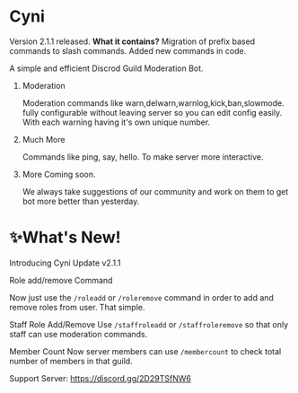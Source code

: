 # Cyni
Version 2.1.1 released.
**What it contains?**
Migration of prefix based commands to slash commands.
Added new commands in code.

A simple and efficient Discrod Guild Moderation Bot.

1) Moderation

   Moderation commands like warn,delwarn,warnlog,kick,ban,slowmode. fully configurable without leaving server so you can edit config easily. With each warning having it's own unique number.

2) Much More

   Commands like ping, say, hello. To make server more interactive.


3) More Coming soon.

   We always take suggestions of our community and work on them to get bot more better than yesterday.

# ✨What's New!

Introducing Cyni Update v2.1.1

Role add/remove Command

   Now just use the `/roleadd` or `/roleremove` command in order to add and remove roles from user. That simple.

Staff Role Add/Remove
   Use `/staffroleadd` or `/staffroleremove` so that only staff can use moderation commands.

Member Count
   Now server members can use `/membercount` to check total number of members in that guild.

Support Server: https://discord.gg/2D29TSfNW6
